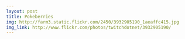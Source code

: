 ```yaml
---
layout: post
title: Pokeberries
img: http://farm3.static.flickr.com/2450/3932905190_1aeaffc415.jpg
img_link: http://www.flickr.com/photos/twitchdotnet/3932905190/
---
```

